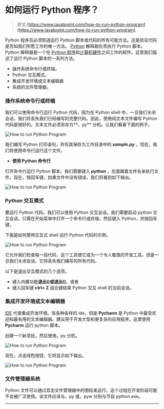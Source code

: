 # 如何运行 Python 程序？

> 原文:[https://www.javatpoint.com/how-to-run-python-program](https://www.javatpoint.com/how-to-run-python-program)

Python 程序员必须知道运行 Python 脚本或代码的所有可能方法。这是验证代码是否如我们所愿工作的唯一方法。 [Python](https://www.javatpoint.com/python-tutorial) 解释器负责执行 Python 脚本。Python 解释器是一个在 [Python 程序](https://www.javatpoint.com/python-programs)和[计算机硬件](https://www.javatpoint.com/hardware)之间工作的软件。这里我们描述了运行 Python 脚本的一系列方法。

*   操作系统命令行或终端。
*   Python 交互模式。
*   集成开发环境或文本编辑器
*   系统的文件管理器。

### 操作系统命令行或终端

我们可以使用命令行运行 Python 代码，因为在 Python shell 中，一旦我们关闭会话，我们将丢失我们已经编写的完整代码。因此，使用纯文本文件编写 Python 代码是很好的。文本文件必须另存为**。py** 分机。让我们看看下面的例子。

![How to run Python Program](img/0af9e49c34e7ca0d6a809862f15ed94b.png)

我们编写 Python 打印语句，并将其保存为工作目录中的 ***sample.py*** 。现在，我们将使用命令行运行这个文件。

*   **使用 Python 命令行**

打开命令行运行 Python 脚本。我们需要键入 ***python*** ，后面跟着文件名来执行文件。现在，按回车键，如果文件中没有错误，我们将看到如下输出。

![How to run Python Program](img/8220dec59b8d613fcfb7feaa6c33abf1.png)

### Python 交互模式

要运行 Python 代码，我们可以使用 Python 交互会话。我们需要启动 python 交互会话，只需在开始菜单中打开一个命令行或终端，然后键入 Python，并按回车键。

下面是如何使用交互式 shell 运行 Python 代码的示例。

![How to run Python Program](img/668558ae236326ae64323fbdf0227bb9.png)

它允许我们检查每一段代码，这个工具使它成为一个令人敬畏的开发工具。但是一旦我们关闭会话，它将丢失我们编写的所有代码。

以下是退出交互模式的几个选项。

*   键入内置功能**退出()**或**退出()**。或者
*   键入回车键 **ctrl+ Z** 组合键结束 Python 交互 shell 的当前会话。

### 集成开发环境或文本编辑器

[IDE](https://www.javatpoint.com/python-ides) 代表集成开发环境。有各种各样的 ide，但是 **Pycharm** 是 Python 中最受欢迎和最有用的文本编辑器。建议用于开发大型和更复杂的应用程序。这里使用 **Pycharm** 运行 python 脚本。

创建一个新项目，然后使用。py 分机。

![How to run Python Program](img/820a3858808ca05044c888a97d951b49.png)

现在，点击绿色按钮，它将显示如下输出。

![How to run Python Program](img/f62c770da7f8cd3dce0211b84666e031.png)

### 文件管理器系统

Python 文件可以通过双击文件管理器中的图标来运行。这个过程在开发阶段可能不会被广泛使用。该文件应该与。py 或。pyw 分别与节目 python.exe。

* * *